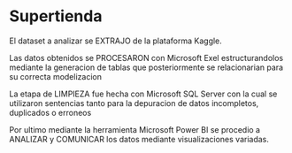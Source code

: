 # Supertienda

El dataset a analizar se EXTRAJO de la plataforma Kaggle.

Las datos obtenidos se PROCESARON con Microsoft Exel estructurandolos mediante la generacion de tablas que posteriormente se relacionarian para su correcta modelizacion

La etapa de LIMPIEZA fue hecha con Microsoft SQL Server con la cual se utilizaron sentencias tanto para la depuracion de datos incompletos, duplicados o erroneos

Por ultimo mediante la herramienta Microsoft Power BI se procedio a ANALIZAR y COMUNICAR los datos mediante visualizaciones variadas.
